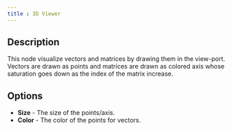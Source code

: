 ```yaml
---
title : 3D Viewer
---
```


## Description

This node visualize vectors and matrices by drawing them in the view-port.
Vectors are drawn as points and matrices are drawn as colored axis whose
saturation goes down as the index of the matrix increase.

## Options

- **Size** - The size of the points/axis.
- **Color** - The color of the points for vectors.
